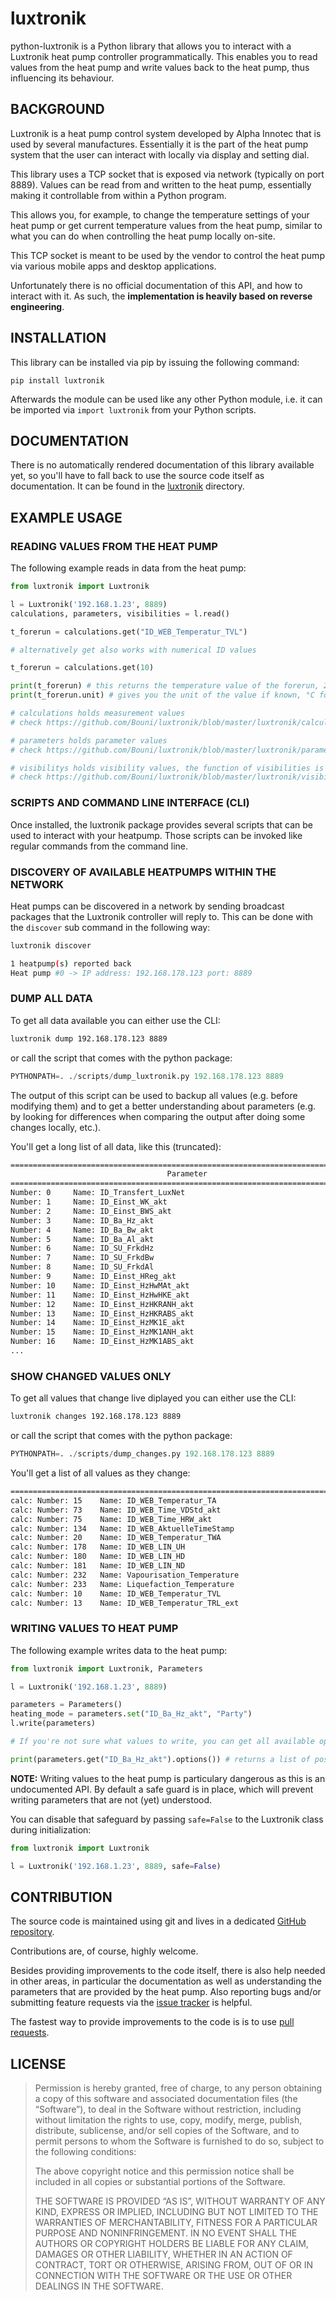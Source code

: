 # luxtronik

python-luxtronik is a Python library that allows you to interact with a
Luxtronik heat pump controller programmatically. This enables you to read
values from the heat pump and write values back to the heat pump, thus
influencing its behaviour.

## BACKGROUND

Luxtronik is a heat pump control system developed by Alpha Innotec that is used
by several manufactures. Essentially it is the part of the heat pump system
that the user can interact with locally via display and setting dial.

This library uses a TCP socket that is exposed via network (typically on port
8889). Values can be read from and written to the heat pump, essentially making
it controllable from within a Python program.

This allows you, for example, to change the temperature settings of your heat
pump or get current temperature values from the heat pump, similar to what you
can do when controlling the heat pump locally on-site.

This TCP socket is meant to be used by the vendor to control the heat pump
via various mobile apps and desktop applications.

Unfortunately there is no official documentation of this API, and how to
interact with it. As such, the **implementation is heavily based on reverse
engineering**.

## INSTALLATION

This library can be installed via pip by issuing the following command:

```shell
pip install luxtronik
```

Afterwards the module can be used like any other Python module, i.e. it can
be imported via `import luxtronik` from your Python scripts.

## DOCUMENTATION

There is no automatically rendered documentation of this library available yet,
so you'll have to fall back to use the source code itself as documentation. It
can be found in the [luxtronik](luxtronik/) directory.

## EXAMPLE USAGE

### READING VALUES FROM THE HEAT PUMP

The following example reads in data from the heat pump:

```python
from luxtronik import Luxtronik

l = Luxtronik('192.168.1.23', 8889)
calculations, parameters, visibilities = l.read()

t_forerun = calculations.get("ID_WEB_Temperatur_TVL")

# alternatively get also works with numerical ID values

t_forerun = calculations.get(10)

print(t_forerun) # this returns the temperature value of the forerun, 22.7 for example
print(t_forerun.unit) # gives you the unit of the value if known, °C for example

# calculations holds measurement values
# check https://github.com/Bouni/luxtronik/blob/master/luxtronik/calculations.py for values you might need

# parameters holds parameter values
# check https://github.com/Bouni/luxtronik/blob/master/luxtronik/parameters.py for values you might need

# visibilitys holds visibility values, the function of visibilities is not clear at this point
# check https://github.com/Bouni/luxtronik/blob/master/luxtronik/visibilities.py for values you might need
```

### SCRIPTS AND COMMAND LINE INTERFACE (CLI)

Once installed, the luxtronik package provides several scripts that can be used
to interact with your heatpump. Those scripts can be invoked like regular
commands from the command line.

### DISCOVERY OF AVAILABLE HEATPUMPS WITHIN THE NETWORK

Heat pumps can be discovered in a network by sending broadcast packages that the Luxtronik controller will reply to. This can be done with the `discover` sub command in the following way:

```sh
luxtronik discover
```



```sh
1 heatpump(s) reported back                                                                                                                                                                                      │
Heat pump #0 -> IP address: 192.168.178.123 port: 8889
```

### DUMP ALL DATA

To get all data available you can either use the CLI:

```sh
luxtronik dump 192.168.178.123 8889
```

or call the script that comes with the python package:

```python
PYTHONPATH=. ./scripts/dump_luxtronik.py 192.168.178.123 8889
```

The output of this script can be used to backup all values (e.g. before
modifying them) and to get a better understanding about parameters (e.g. by
looking for differences when comparing the output after doing some changes
locally, etc.).

You'll get a long list of all data, like this (truncated):

```txt
================================================================================                                                                                                                                 │
                                   Parameter                                                                                                                                                                     │
================================================================================                                                                                                                                 │
Number: 0     Name: ID_Transfert_LuxNet                                          Type: Unknown              Value: 0                                                                                             │
Number: 1     Name: ID_Einst_WK_akt                                              Type: Celsius              Value: 1.0                                                                                           │
Number: 2     Name: ID_Einst_BWS_akt                                             Type: Celsius              Value: 50.0                                                                                          │
Number: 3     Name: ID_Ba_Hz_akt                                                 Type: HeatingMode          Value: Off                                                                                           │
Number: 4     Name: ID_Ba_Bw_akt                                                 Type: HotWaterMode         Value: Automatic                                                                                     │
Number: 5     Name: ID_Ba_Al_akt                                                 Type: Unknown              Value: 4                                                                                             │
Number: 6     Name: ID_SU_FrkdHz                                                 Type: Unknown              Value: 1167609600                                                                                    │
Number: 7     Name: ID_SU_FrkdBw                                                 Type: Unknown              Value: 1167609600                                                                                    │
Number: 8     Name: ID_SU_FrkdAl                                                 Type: Unknown              Value: 0                                                                                             │
Number: 9     Name: ID_Einst_HReg_akt                                            Type: Unknown              Value: 0                                                                                             │
Number: 10    Name: ID_Einst_HzHwMAt_akt                                         Type: Unknown              Value: -200                                                                                          │
Number: 11    Name: ID_Einst_HzHwHKE_akt                                         Type: Celsius              Value: 33.0                                                                                          │
Number: 12    Name: ID_Einst_HzHKRANH_akt                                        Type: Celsius              Value: 22.0                                                                                          │
Number: 13    Name: ID_Einst_HzHKRABS_akt                                        Type: Celsius              Value: 0.0                                                                                           │
Number: 14    Name: ID_Einst_HzMK1E_akt                                          Type: Unknown              Value: 330                                                                                           │
Number: 15    Name: ID_Einst_HzMK1ANH_akt                                        Type: Unknown              Value: 220                                                                                           │
Number: 16    Name: ID_Einst_HzMK1ABS_akt                                        Type: Unknown              Value: 0
...
```

### SHOW CHANGED VALUES ONLY

To get all values that change live diplayed you can either use the CLI:

```sh
luxtronik changes 192.168.178.123 8889
```

or call the script that comes with the python package:

```python
PYTHONPATH=. ./scripts/dump_changes.py 192.168.178.123 8889
```

You'll get a list of all values as they change:

```txt
================================================================================                                                                                                                                 │
calc: Number: 15    Name: ID_WEB_Temperatur_TA                                         Value: 27.2 -> 27.0                                                                                                       │
calc: Number: 73    Name: ID_WEB_Time_VDStd_akt                                        Value: 47189 -> 47192                                                                                                     │
calc: Number: 75    Name: ID_WEB_Time_HRW_akt                                          Value: 353732 -> 353735                                                                                                   │
calc: Number: 134   Name: ID_WEB_AktuelleTimeStamp                                     Value: 2023-07-12 11:47:43 -> 2023-07-12 11:47:46                                                                         │
calc: Number: 20    Name: ID_WEB_Temperatur_TWA                                        Value: 24.8 -> reverted                                                                                                   │
calc: Number: 178   Name: ID_WEB_LIN_UH                                                Value: 3.1 -> reverted                                                                                                    │
calc: Number: 180   Name: ID_WEB_LIN_HD                                                Value: 15.46 -> reverted                                                                                                  │
calc: Number: 181   Name: ID_WEB_LIN_ND                                                Value: 15.67 -> reverted                                                                                                  │
calc: Number: 232   Name: Vapourisation_Temperature                                    Value: 25.2 -> reverted                                                                                                   │
calc: Number: 233   Name: Liquefaction_Temperature                                     Value: 24.8 -> reverted                                                                                                   │
calc: Number: 10    Name: ID_WEB_Temperatur_TVL                                        Value: 32.7 -> 32.8                                                                                                       │
calc: Number: 13    Name: ID_WEB_Temperatur_TRL_ext                                    Value: 26.2 -> 26.1
```

### WRITING VALUES TO HEAT PUMP

The following example writes data to the heat pump:

```python
from luxtronik import Luxtronik, Parameters

l = Luxtronik('192.168.1.23', 8889)

parameters = Parameters()
heating_mode = parameters.set("ID_Ba_Hz_akt", "Party")
l.write(parameters)

# If you're not sure what values to write, you can get all available options:

print(parameters.get("ID_Ba_Hz_akt").options()) # returns a list of possible values to write, ['Automatic', 'Second heatsource', 'Party', 'Holidays', 'Off'] for example
```

**NOTE:** Writing values to the heat pump is particulary dangerous as this is
an undocumented API. By default a safe guard is in place, which will prevent
writing parameters that are not (yet) understood.

You can disable that safeguard by passing `safe=False` to the Luxtronik class
during initialization:

```python
from luxtronik import Luxtronik

l = Luxtronik('192.168.1.23', 8889, safe=False)
```

## CONTRIBUTION

The source code is maintained using git and lives in a dedicated
[GitHub repository][github-repo].

Contributions are, of course, highly welcome.

Besides providing improvements to the code itself, there is also help needed in
other areas, in particular the documentation as well as understanding the
parameters that are provided by the heat pump. Also reporting bugs and/or
submitting feature requests via the [issue tracker][issue-tracker] is helpful.

The fastest way to provide improvements to the code is is to use
[pull requests][pull-request-doc].

## LICENSE

> Permission is hereby granted, free of charge, to any person obtaining a
> copy of this software and associated documentation files (the “Software”),
> to deal in the Software without restriction, including without limitation
> the rights to use, copy, modify, merge, publish, distribute, sublicense,
> and/or sell copies of the Software, and to permit persons to whom the
> Software is furnished to do so, subject to the following conditions:
>
> The above copyright notice and this permission notice shall be included in
> all copies or substantial portions of the Software.
>
> THE SOFTWARE IS PROVIDED “AS IS”, WITHOUT WARRANTY OF ANY KIND, EXPRESS OR
> IMPLIED, INCLUDING BUT NOT LIMITED TO THE WARRANTIES OF MERCHANTABILITY,
> FITNESS FOR A PARTICULAR PURPOSE AND NONINFRINGEMENT. IN NO EVENT SHALL
> THE AUTHORS OR COPYRIGHT HOLDERS BE LIABLE FOR ANY CLAIM, DAMAGES OR OTHER
> LIABILITY, WHETHER IN AN ACTION OF CONTRACT, TORT OR OTHERWISE, ARISING
> FROM, OUT OF OR IN CONNECTION WITH THE SOFTWARE OR THE USE OR OTHER
> DEALINGS IN THE SOFTWARE.

[github-repo]: https://github.com/Bouni/python-luxtronik
[issue-tracker]: https://github.com/Bouni/python-luxtronik/issues
[pull-request-doc]: https://docs.github.com/articles/about-pull-requests
